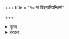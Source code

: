 +++
title = "१० मा विदन्परिपन्थिनो"

+++
<details><summary>मूलम्</summary>

मा वि॑दन्परिप॒न्थिनो॒ य आ॒सीद॑न्ति॒ दम्प॑ती ।  
सु॒गेभि॑र्दु॒र्गमती॑ता॒मप॑ द्रा॒न्त्वरा॑तयः ।  
</details>
<details><summary>हरदत्तः</summary>

तमेव देशं प्रति - मा विदन्निति ॥ परिपन्थिनः पन्थानं परिवृत्यापहर्तुकामा ये तिष्ठन्ति ते परियन्थिनो मा विदन् मा लप्सत मा ज्ञासिषुर्वा ये परिपन्थिनो दम्पती आसीदन्ति आधावन्ति । । सुगेभिः सुगमैः पथिभिः दुर्गं देशं अतीतां अतिक्रामतां तौ दम्पती एव । परोक्षनिर्देशः पूर्ववत् । अपद्रान्तु अपगच्छन्तु अरातयः शत्रवः त एव परिपन्थिनः ।
</details>